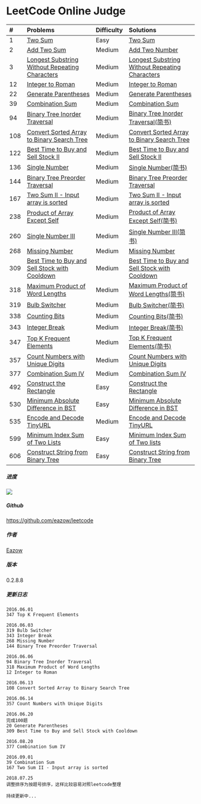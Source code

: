 # LeetCode Online Judge


| # | Problems   | Difficulty          | Solutions    |
|:--|:--------- |:------------- |:---------- |
|1|[Two Sum](https://leetcode.com/problems/two-sum/) | Easy | [Two Sum](http://www.jianshu.com/p/c34886c78e17) |
|2|[Add Two Sum](https://leetcode.com/problems/add-two-numbers/description/)|Medium|[Add Two Number](https://www.jianshu.com/p/11224e015ae3)|
|3|[Longest Substring Without Repeating Characters](https://leetcode.com/problems/longest-substring-without-repeating-characters/description/)|Medium|[Longest Substring Without Repeating Characters](https://www.jianshu.com/p/1803f19afc1d)|
|12|[Integer to Roman](https://leetcode.com/problems/integer-to-roman/)|Medium|[Integer to Roman](http://www.jianshu.com/p/e0bd6ab68df3)|
|22|[Generate Parentheses](https://leetcode.com/problems/generate-parentheses/)|Medium|[Generate Parentheses](http://www.jianshu.com/p/ff0ef6914107) |
|39|[Combination Sum](https://leetcode.com/problems/combination-sum/)| Medium | [Combination Sum](http://www.eazow.com/2016/08/19/LeetCode-39-Combination-Sum/)|
|94|[Binary Tree Inorder Traversal](https://leetcode.com/problems/binary-tree-inorder-traversal/)| Medium | [Binary Tree Inorder Traversal(简书)](http://www.jianshu.com/p/c117026c269a)|
|108|[Convert Sorted Array to Binary Search Tree](https://leetcode.com/problems/convert-sorted-array-to-binary-search-tree/)| Medium | [Convert Sorted Array to Binary Search Tree](http://www.jianshu.com/p/9ed4e9bef533) |
|122|[Best Time to Buy and Sell Stock II](https://leetcode.com/problems/best-time-to-buy-and-sell-stock-ii/)| Medium |[Best Time to Buy and Sell Stock II](http://www.jianshu.com/p/1de0d839dfb4)|
|136| [Single Number](https://leetcode.com/problems/single-number/)| Medium | [Single Number(简书)](http://www.jianshu.com/p/7c4ed69dcc77) |
|144|[Binary Tree Preorder Traversal](https://leetcode.com/problems/binary-tree-preorder-traversal/)| Medium | [Binary Tree Preorder Traversal](http://www.jianshu.com/p/02d614c43fcf)|
|167|[Two Sum II - Input array is sorted](https://leetcode.com/problems/two-sum-ii-input-array-is-sorted/)| Medium | [Two Sum II - Input array is sorted](http://www.eazow.com/2016/09/01/LeetCode-167-Two-Sum-II-Input-array-is-sorted/)|
|238|[Product of Array Except Self](https://leetcode.com/problems/product-of-array-except-self/)| Medium |[Product of Array Except Self(简书)](http://www.jianshu.com/p/247bbcc105f9)|
|260| [Single Number III](https://leetcode.com/problems/single-number-iii/) | Medium | [Single Number III(简书)](http://www.jianshu.com/p/15dca43b225b) |
|268|[Missing Number](https://leetcode.com/problems/missing-number/)| Medium | [Missing Number](http://www.jianshu.com/p/61e569117c43) |
|309|[Best Time to Buy and Sell Stock with Cooldown](https://leetcode.com/problems/best-time-to-buy-and-sell-stock-with-cooldown/)| Medium |[Best Time to Buy and Sell Stock with Cooldown](http://www.jianshu.com/p/1fc3848099ec)|
|318|[Maximum Product of Word Lengths](https://leetcode.com/problems/maximum-product-of-word-lengths/)|Medium|[Maximum Product of Word Lengths(简书)](http://www.jianshu.com/p/7998a43e1e0c)|
|319|[Bulb Switcher](https://leetcode.com/problems/bulb-switcher/)| Medium |[Bulb Switcher(简书)](http://www.jianshu.com/p/812e7da6f0c4)|
|338|[Counting Bits](https://leetcode.com/problems/counting-bits/)| Medium |[Counting Bits(简书)](http://www.jianshu.com/p/048a86dcbd9d) |
|343|[Integer Break](https://leetcode.com/problems/integer-break/)| Medium | [Integer Break(简书)](http://www.jianshu.com/p/d062d3718df8) |
|347|[Top K Frequent Elements](https://leetcode.com/problems/top-k-frequent-elements/)| Medium |[Top K Frequent Elements(简书)](http://www.jianshu.com/p/b22bfd5cc5b8)|
|357|[Count Numbers with Unique Digits](https://leetcode.com/problems/count-numbers-with-unique-digits/)|Medium|[Count Numbers with Unique Digits](http://www.jianshu.com/p/8fa9fc9a46ed)|
|377|[Combination Sum IV](https://leetcode.com/problems/combination-sum-iv/)|Medium|[Combination Sum IV](http://www.jianshu.com/p/6dcb2c66da36)|
|492|[Construct the Rectangle](https://leetcode.com/problems/construct-the-rectangle)   |Easy| [Construct the Rectangle](http://www.jianshu.com/p/f4da2927fffe)|
|530| [Minimum Absolute Difference in BST](https://leetcode.com/problems/minimum-absolute-difference-in-bst)   | Easy | [Minimum Absolute Difference in BST](http://www.jianshu.com/p/f6ce5df1895f) |
|535|[Encode and Decode TinyURL](https://leetcode.com/problems/encode-and-decode-tinyurl)  | Medium | [Encode and Decode TinyURL](http://www.jianshu.com/p/09d79186f859) |
|599| [Minimum Index Sum of Two Lists](https://leetcode.com/problems/minimum-index-sum-of-two-lists)    |  Easy|  [Minimum Index Sum of Two lists](http://www.jianshu.com/p/b2fceb996062) |
|606| [Construct String from Binary Tree](https://leetcode.com/problems/construct-string-from-binary-tree)   | Easy | [Construct String from Binary Tree](http://www.jianshu.com/p/9df545283b21) |


##### 进度
![](https://upload-images.jianshu.io/upload_images/1425939-f6d41516bdb7c4e2.png?imageMogr2/auto-orient/strip%7CimageView2/2/w/1240)

##### Github
https://github.com/eazow/leetcode

##### 作者
[Eazow](http://www.eazow.com)

##### 版本
0.2.8.8

##### 更新日志
```
2016.06.01
347 Top K Frequent Elements

2016.06.03
319 Bulb Switcher
343 Integer Break
268 Missing Number
144 Binary Tree Preorder Traversal

2016.06.06
94 Binary Tree Inorder Traversal
318 Maximum Product of Word Lengths
12 Integer to Roman

2016.06.13
108 Convert Sorted Array to Binary Search Tree

2016.06.14
357 Count Numbers with Unique Digits

2016.06.20
完成100题
20 Generate Parentheses
309 Best Time to Buy and Sell Stock with Cooldown

2016.08.20
377 Combination Sum IV

2016.09.01
39 Combination Sum
167 Two Sum II - Input array is sorted

2018.07.25
调整排序为按题号排序，这样比较容易对照leetcode整理

持续更新中...
```

